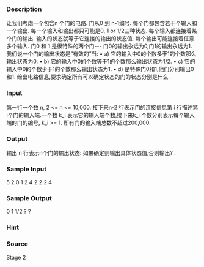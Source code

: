 
### Description
让我们考虑一个包含n 个门的电路. 门从0 到 n-1编号. 每个门都包含若干个输入和一个输出. 每一个输入和输出都只可能是0, 1 or 1/2三种状态. 每个输入都连接着某个门的输出. 输入的状态就等于它连接的输出的状态值. 每个输出可能连接着任意多个输入. 门0 和 1 是很特殊的两个门--- 门0的输出永远为0,门1的输出永远为1. 我们说一个门的输出状态是”有效的”当: 
•	a) 它的输入中0的个数多于1的个数那么输出状态为0. 
•	b) 它的输入中0的个数等于1的个数那么输出状态为1/2. 
•	c) 它的输入中0的个数少于1的个数那么输出状态为1. 
•	d) 是特殊门0和1,他们分别输出0和1. 
给出电路信息,要求确定所有可以确定状态的门的状态分别是什么. 

### Input
第一行一个数 n, 2 <= n <= 10,000. 接下来n-2 行表示门的连接信息第 i 行描述第i个门的输入端.一个数 k_i 表示它的输入端个数,接下来k_i 个数分别表示每个输入端的门的编号, k_i >= 1. 所有门的输入端总数不超过200,000. 

### Output
输出 n 行表示n个门的输出状态: 如果确定则输出具体状态值,否则输出? .

### Sample Input

5
2 0 1
2 4 2
2 2 4

### Sample Output
0
1
1/2
?
?


### Hint

### Source
Stage 2
